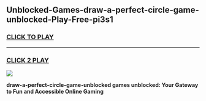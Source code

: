 
## Unblocked-Games-draw-a-perfect-circle-game-unblocked-Play-Free-pi3s1
<h3>
<a href="https://premium76.site?title=draw-a-perfect-circle-game-unblocked&ref=23A">CLICK TO PLAY</a></h3>
<hr>

<h3>
<a href="https://premium76.site?title=draw-a-perfect-circle-game-unblocked&ref=23A">CLICK 2 PLAY</a>
  
</h3>

<a href="https://premium76.site?title=draw-a-perfect-circle-game-unblocked&ref=23A"><img src="https://clearcache.store/games.png"></a>


**draw-a-perfect-circle-game-unblocked games unblocked: Your Gateway to Fun and Accessible Online Gaming**
